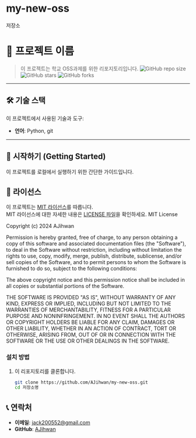 # my-new-oss
저장소
# 📌 프로젝트 이름  
> 이 프로젝트는 학교 OSS과제를 위한 리포지토리입니다.
![GitHub repo size](https://img.shields.io/github/repo-size/AJihwan/my-new-oss)
![GitHub stars](https://img.shields.io/github/stars/AJihwan/my-new-oss?style=social)
![GitHub forks](https://img.shields.io/github/forks/AJihwan/my-new-oss?style=social)

---

## 🛠️ 기술 스택  
이 프로젝트에서 사용된 기술과 도구:
- **언어**: Python, git

---

## 🚀 시작하기 (Getting Started)  
이 프로젝트를 로컬에서 실행하기 위한 간단한 가이드입니다.  

## 📄 라이선스  
이 프로젝트는 [MIT 라이선스](LICENSE)를 따릅니다.  
MIT 라이선스에 대한 자세한 내용은 [LICENSE 파일](./LICENSE)을 확인하세요.
MIT License

Copyright (c) 2024 AJihwan

Permission is hereby granted, free of charge, to any person obtaining a copy
of this software and associated documentation files (the "Software"), to deal
in the Software without restriction, including without limitation the rights
to use, copy, modify, merge, publish, distribute, sublicense, and/or sell
copies of the Software, and to permit persons to whom the Software is
furnished to do so, subject to the following conditions:

The above copyright notice and this permission notice shall be included in all
copies or substantial portions of the Software.

THE SOFTWARE IS PROVIDED "AS IS", WITHOUT WARRANTY OF ANY KIND, EXPRESS OR
IMPLIED, INCLUDING BUT NOT LIMITED TO THE WARRANTIES OF MERCHANTABILITY,
FITNESS FOR A PARTICULAR PURPOSE AND NONINFRINGEMENT. IN NO EVENT SHALL THE
AUTHORS OR COPYRIGHT HOLDERS BE LIABLE FOR ANY CLAIM, DAMAGES OR OTHER
LIABILITY, WHETHER IN AN ACTION OF CONTRACT, TORT OR OTHERWISE, ARISING FROM,
OUT OF OR IN CONNECTION WITH THE SOFTWARE OR THE USE OR OTHER DEALINGS IN THE
SOFTWARE.


### 설치 방법  
1. 이 리포지토리를 클론합니다.  
   ```bash
   git clone https://github.com/AJihwan/my-new-oss.git
   cd 저장소명
## 📞 연락처  

- **이메일**: [jack200552@gmail.com](mailto:jack200552@gmail.com)  
- **GitHub**: [AJihwan](https://github.com/AJihwan)    
